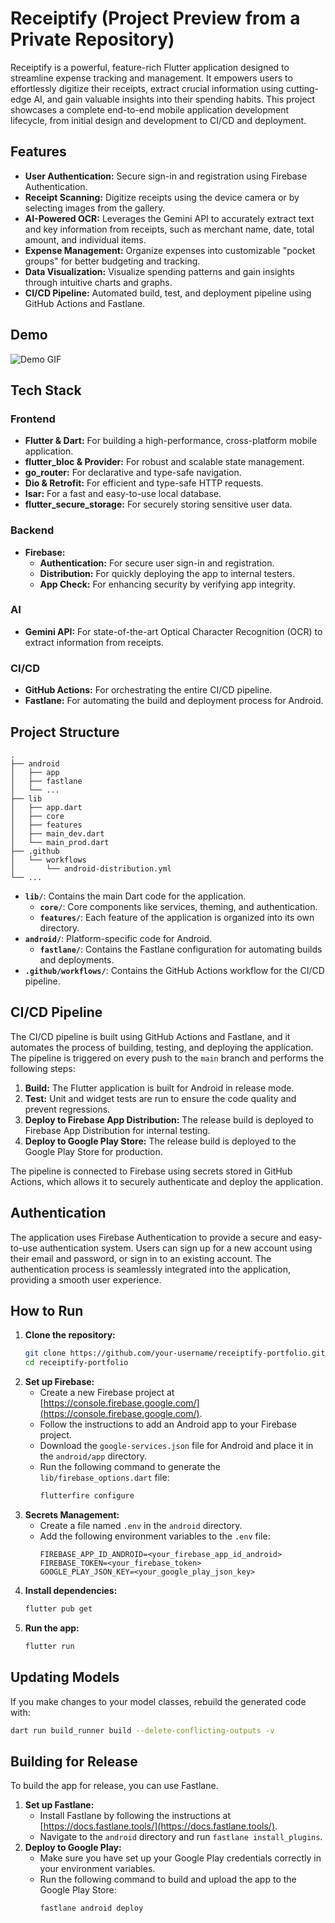 # Receiptify (Project Preview from a Private Repository)

Receiptify is a powerful, feature-rich Flutter application designed to streamline expense tracking and management. It empowers users to effortlessly digitize their receipts, extract crucial information using cutting-edge AI, and gain valuable insights into their spending habits. This project showcases a complete end-to-end mobile application development lifecycle, from initial design and development to CI/CD and deployment.

## Features

- **User Authentication:** Secure sign-in and registration using Firebase Authentication.
- **Receipt Scanning:** Digitize receipts using the device camera or by selecting images from the gallery.
- **AI-Powered OCR:** Leverages the Gemini API to accurately extract text and key information from receipts, such as merchant name, date, total amount, and individual items.
- **Expense Management:** Organize expenses into customizable "pocket groups" for better budgeting and tracking.
- **Data Visualization:** Visualize spending patterns and gain insights through intuitive charts and graphs.
- **CI/CD Pipeline:** Automated build, test, and deployment pipeline using GitHub Actions and Fastlane.

## Demo

![Demo GIF](receiptify-demo.gif)

## Tech Stack

### Frontend

- **Flutter & Dart:** For building a high-performance, cross-platform mobile application.
- **flutter_bloc & Provider:** For robust and scalable state management.
- **go_router:** For declarative and type-safe navigation.
- **Dio & Retrofit:** For efficient and type-safe HTTP requests.
- **Isar:** For a fast and easy-to-use local database.
- **flutter_secure_storage:** For securely storing sensitive user data.

### Backend

- **Firebase:**
    - **Authentication:** For secure user sign-in and registration.
    - **Distribution:** For quickly deploying the app to internal testers.
    - **App Check:** For enhancing security by verifying app integrity.

### AI

- **Gemini API:** For state-of-the-art Optical Character Recognition (OCR) to extract information from receipts.

### CI/CD

- **GitHub Actions:** For orchestrating the entire CI/CD pipeline.
- **Fastlane:** For automating the build and deployment process for Android.

## Project Structure

```
.
├── android
│   ├── app
│   ├── fastlane
│   └── ...
├── lib
│   ├── app.dart
│   ├── core
│   ├── features
│   ├── main_dev.dart
│   └── main_prod.dart
├── .github
│   └── workflows
│       └── android-distribution.yml
└── ...
```

- **`lib/`**: Contains the main Dart code for the application.
  - **`core/`**: Core components like services, theming, and authentication.
  - **`features/`**: Each feature of the application is organized into its own directory.
- **`android/`**: Platform-specific code for Android.
  - **`fastlane/`**: Contains the Fastlane configuration for automating builds and deployments.
- **`.github/workflows/`**: Contains the GitHub Actions workflow for the CI/CD pipeline.

## CI/CD Pipeline

The CI/CD pipeline is built using GitHub Actions and Fastlane, and it automates the process of building, testing, and deploying the application. The pipeline is triggered on every push to the `main` branch and performs the following steps:

1.  **Build:** The Flutter application is built for Android in release mode.
2.  **Test:** Unit and widget tests are run to ensure the code quality and prevent regressions.
3.  **Deploy to Firebase App Distribution:** The release build is deployed to Firebase App Distribution for internal testing.
4.  **Deploy to Google Play Store:** The release build is deployed to the Google Play Store for production.

The pipeline is connected to Firebase using secrets stored in GitHub Actions, which allows it to securely authenticate and deploy the application.

## Authentication

The application uses Firebase Authentication to provide a secure and easy-to-use authentication system. Users can sign up for a new account using their email and password, or sign in to an existing account. The authentication process is seamlessly integrated into the application, providing a smooth user experience.

## How to Run

1. **Clone the repository:**
   ```sh
   git clone https://github.com/your-username/receiptify-portfolio.git
   cd receiptify-portfolio
   ```
2. **Set up Firebase:**
   - Create a new Firebase project at [https://console.firebase.google.com/](https://console.firebase.google.com/).
   - Follow the instructions to add an Android app to your Firebase project.
   - Download the `google-services.json` file for Android and place it in the `android/app` directory.
   - Run the following command to generate the `lib/firebase_options.dart` file:
        ```sh
        flutterfire configure
        ```
3. **Secrets Management:**
    - Create a file named `.env` in the `android` directory.
    - Add the following environment variables to the `.env` file:
        ```
        FIREBASE_APP_ID_ANDROID=<your_firebase_app_id_android>
        FIREBASE_TOKEN=<your_firebase_token>
        GOOGLE_PLAY_JSON_KEY=<your_google_play_json_key>
        ```
4. **Install dependencies:**
   ```sh
   flutter pub get
   ```
5. **Run the app:**
   ```sh
   flutter run
   ```

## Updating Models

If you make changes to your model classes, rebuild the generated code with:
```sh
dart run build_runner build --delete-conflicting-outputs -v
```

## Building for Release

To build the app for release, you can use Fastlane.

1. **Set up Fastlane:**
   - Install Fastlane by following the instructions at [https://docs.fastlane.tools/](https://docs.fastlane.tools/).
   - Navigate to the `android` directory and run `fastlane install_plugins`.
2. **Deploy to Google Play:**
   - Make sure you have set up your Google Play credentials correctly in your environment variables.
   - Run the following command to build and upload the app to the Google Play Store:
        ```sh
        fastlane android deploy
        ```

